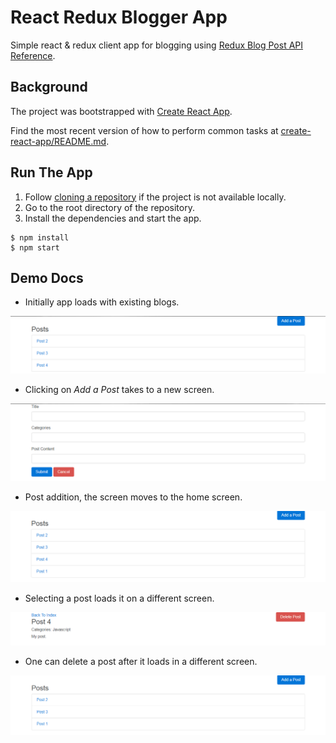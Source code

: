 # React Redux Blogger App

Simple react & redux client app for blogging using [Redux Blog Post API Reference](http://reduxblog.herokuapp.com/).

## Background

The project was bootstrapped with [Create React App](https://github.com/facebookincubator/create-react-app).

Find the most recent version of how to perform common tasks at [create-react-app/README.md](https://github.com/facebookincubator/create-react-app/blob/master/packages/react-scripts/template/README.md).

## Run The App

1. Follow [cloning a repository](https://help.github.com/articles/cloning-a-repository/) if the project is not available locally.
1. Go to the root directory of the repository.
1. Install the dependencies and start the app.

```text
$ npm install
$ npm start
```

## Demo Docs

* Initially app loads with existing blogs.

![Initial State](/assets/img/initial_state.png)

* Clicking on _Add a Post_ takes to a new screen.

![New Post](/assets/img/new_post.png)

* Post addition, the screen moves to the home screen.

![Home Screen](/assets/img/after_new_post.png)

* Selecting a post loads it on a different screen.

![Post Detail](/assets/img/post_detail.png)

* One can delete a post after it loads in a different screen.

![Home Screen](/assets/img/after_delete.png)